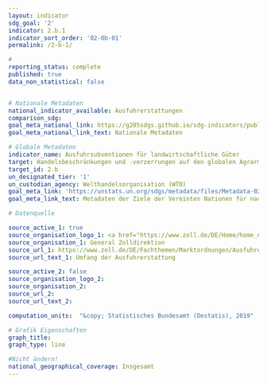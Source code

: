 ```yaml
---
layout: indicator
sdg_goal: '2'
indicator: 2.b.1
indicator_sort_order: '02-0b-01'
permalink: /2-b-1/

#
reporting_status: complete
published: true
data_non_statistical: false


# Nationale Metadaten
national_indicator_available: Ausfuhrerstattungen
comparison_sdg:
goal_meta_national_link: https://g205sdgs.github.io/sdg-indicators/public/MetaDe/2.b.1.pdf
goal_meta_national_link_text: Nationale Metadaten

# Globale Metadaten
indicator_name: Ausfuhrsubventionen für landwirtschaftliche Güter
target: Handelsbeschränkungen und -verzerrungen auf den globalen Agrarmärkten korrigieren und verhindern, unter anderem durch die parallele Abschaffung aller Formen von Agrarexportsubventionen und aller Exportmaßnahmen mit gleicher Wirkung im Einklang mit dem Mandat der Doha-Entwicklungsrunde
target_id: 2.b
un_designated_tier: '1'
un_custodian_agency: Welthandelsorganisation (WTO)
goal_meta_link: 'https://unstats.un.org/sdgs/metadata/files/Metadata-02-0B-01.pdf'
goal_meta_link_text: Metadaten der Ziele der Vereinten Nationen für nachhaltige Entwicklung

# Datenquelle

source_active_1: true
source_organisation_logo_1: <a href="https://www.zoll.de/DE/Home/home_node.html;jsessionid=BB39D838C179FDA092FA3FB2828C07FA.live4411"><img src="https://g205sdgs.github.io/sdg-indicators/public/logos/zoll.png" alt="Logo Zoll" /></a>
source_organisation_1: General Zolldirektion
source_url_1: https://www.zoll.de/DE/Fachthemen/Marktordnungen/Ausfuhrerstattung-fuer-Marktordnungswaren/Umfang-Ausfuhrerstattung/umfang-ausfuhrerstattung_node.html
source_url_text_1: Umfang der Ausfuhrerstattung

source_active_2: false
source_organisation_logo_2:
source_organisation_2:
source_url_2:
source_url_text_2:

computation_units:  "&copy; Statistisches Bundesamt (Destatis), 2019"

# Grafik Eigenschaften
graph_title:
graph_type: line

#Nicht ändern!
national_geographical_coverage: Insgesamt
---
```

